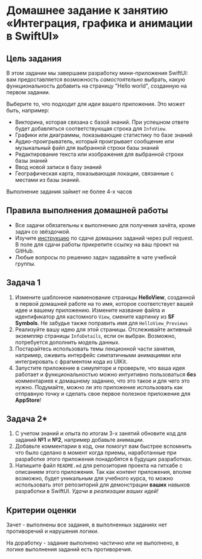 # Домашнее задание к занятию «Интеграция, графика и анимации в SwiftUI»

## Цель задания

В этом задании мы завершаем разработку мини-приложения SwiftUI: вам предоставляется возможность *самостоятельно* выбрать, какую функциональность добавить на страницу "Hello world", созданную на первом задании.

Выберите то, что подходит для *идеи* вашего приложения. Это может быть, например:
* Викторина, которая связана с базой знаний. При успешном ответе будет добавляться соответствующая строка для `InfoView`.
* Графики или диаграммы, показывающие статистику по базе знаний
* Аудио-проигрыватель, который проигрывает сообщение или музыкальный файл для выбранной строки базы знаний
* Редактирование текста или изображения для выбранной строки базы знаний
* Ввод новой записи в базу знаний
* Географическая карта, показывающая локации, связанные с местами из базы знаний.

Выполнение задания займет не более 4-х часов

## Правила выполнения домашней работы

* Все задачи обязательны к выполнению для получения зачёта, кроме задач со звёздочкой.
* Изучите [инструкцию](https://github.com/netology-code/iosint-homeworks/blob/main/Pull%20request's%20guideline.md) по сдаче домашних заданий через pull request. В поле для сдачи работы прикрепите ссылку на ваш проект на GitHub.
* Любые вопросы по решению задач задавайте в чате учебной группы.

## Задача 1

1. Измените шаблонное наименование страницы **HelloView**, созданной в первой домашней работе на то имя, которое соответствует вашей идее и вашему приложению. Измените название файла и идентификатор для кастомного `View`, смените картинку из **SF Symbols**.  Не забудье также поправить имя для `HelloView_Previews`
2. Реализуйте вашу идею для этой страницы. Отслеживайте активный экземпляр страницы `InfoDetails`, если он выбран. Возможно, потребуется дополнить модель данных.
3. Постарайтесь использовать темы лекционной части занятия, например, оживить интерфейс симпатичными анимациями или интегрировать с фрагментом кода из UIKit.
4. Запустите приложение в симуляторе и проверьте, что ваша идея работает и функциональностью можно интуитивно пользоваться **без** комментариев к домашнему заданию, что это такое и для чего это нужно. Подумайте, можно ли это приложение использовать как отправную точку и сделать свое первое полезное приложение для **AppStore**! 

## Задача 2*

1. С учетом знаний и опыта по итогам 3-х занятий обновите код для заданий **№1** и **№2**, например добавьте анимации.
2. Добавьте комментарии в код, они помогут вам быстрее вспомнить что было сделано в момент когда приемы, наработанные при разработке этого приложения понадобятся в будущих разработках.
2. Напишите файл `README.md` для репозитория проекта на гитхабе с описанием этого приложения. Так как контент приложения, вполне возможно, будет уникальным для учебного курса, то можно использовать этот репозиторий для демонстрации **ваших** навыков разработки в SwiftUI. *Удачи в реализации ваших идей!*

## Критерии оценки

Зачет - выполнены все задания, в выполненных заданиях нет противоречий и нарушения логики.

На доработку - задание выполнено частично или не выполнено, в логике выполнения заданий есть противоречия.


